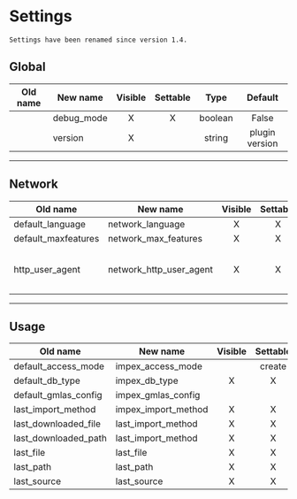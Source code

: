 # Settings

```{info}
Settings have been renamed since version 1.4.
```

## Global

| Old name | New name   | Visible | Settable | Type    | Default |
| -------- | ---------- | :-----: | :------: | :-----: | :-----: |
|          | debug_mode |  X      | X        | boolean | False   |
|          | version    |  X      |          | string  | plugin version |

----

## Network

| Old name            | New name                | Visible | Settable | Type    | Default |
| ------------------- | ----------------------- | :-----: | :------: | :-----: | ------- |
| default_language    | network_language        | X       | X        | string  | en      |
| default_maxfeatures | network_max_features    | X       | X        | int     | 100     |
| http_user_agent     | network_http_user_agent | X       | X        | string  | plugin name and version |

----

## Usage

| Old name             | New name            | Visible | Settable | Type    | Default |
| -------------------  | ------------------- | :-----: | :------: | :-----: | ------- |
| default_access_mode  | impex_access_mode   |         | create   | string  |         |
| default_db_type      | impex_db_type       | X       | X        | string  | SQLite  |
| default_gmlas_config | impex_gmlas_config  |         |          | string  | gmlas   |
| last_import_method   | impex_import_method | X       | X        | string  |         |
| last_downloaded_file | last_import_method  | X       | X        | string  |         |
| last_downloaded_path | last_import_method  | X       | X        | string  |         |
| last_file            | last_file           | X       | X        | string  |         |
| last_path            | last_path           | X       | X        | string  |         |
| last_source          | last_source         | X       | X        | string  |         |
